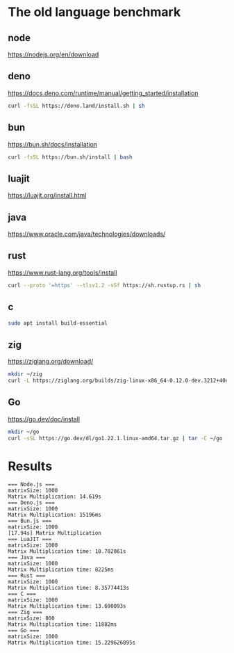 # The old language benchmark


## node
https://nodejs.org/en/download

## deno
https://docs.deno.com/runtime/manual/getting_started/installation
```sh
curl -fsSL https://deno.land/install.sh | sh
```

## bun
https://bun.sh/docs/installation
```sh
curl -fsSL https://bun.sh/install | bash
```

## luajit
https://luajit.org/install.html


## java
https://www.oracle.com/java/technologies/downloads/

## rust
https://www.rust-lang.org/tools/install
```sh
curl --proto '=https' --tlsv1.2 -sSf https://sh.rustup.rs | sh
```

## c
```sh
sudo apt install build-essential
```

## zig
https://ziglang.org/download/
```sh
mkdir ~/zig
curl -L https://ziglang.org/builds/zig-linux-x86_64-0.12.0-dev.3212+40e64245f.tar.xz | tar -xJ -C ~/zig --strip-components=1
```

## Go
https://go.dev/doc/install
```sh
mkdir ~/go
curl -sSL https://go.dev/dl/go1.22.1.linux-amd64.tar.gz | tar -C ~/go -xz
```


# Results
```
=== Node.js ===
matrixSize: 1000
Matrix Multiplication: 14.619s
=== Deno.js ===
matrixSize: 1000
Matrix Multiplication: 15196ms
=== Bun.js ===
matrixSize: 1000
[17.94s] Matrix Multiplication
=== LuaJIT ===
matrixSize: 1000
Matrix Multiplication time: 10.702061s
=== Java ===
matrixSize: 1000
Matrix Multiplication time: 8225ms
=== Rust ===
matrixSize: 1000
Matrix Multiplication time: 8.35774413s
=== C ===
matrixSize: 1000
Matrix Multiplication time: 13.690093s
=== Zig ===
matrixSize: 800
Matrix Multiplication time: 11882ms
=== Go ===
matrixSize: 1000
Matrix Multiplication time: 15.229626895s
```
